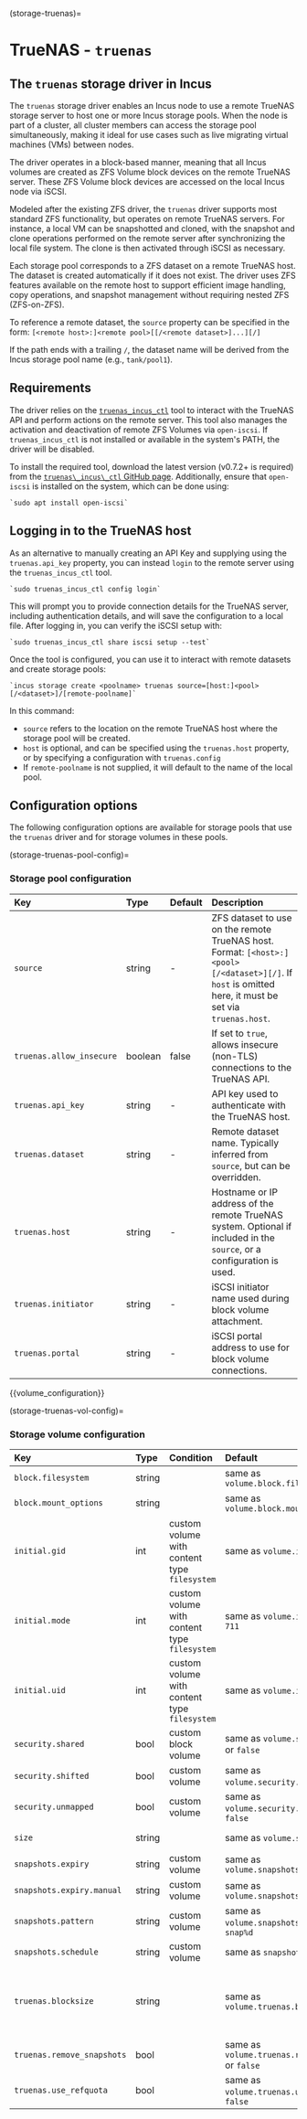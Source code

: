(storage-truenas)=
# TrueNAS - `truenas`
## The `truenas` storage driver in Incus

The `truenas` storage driver enables an Incus node to use a remote
TrueNAS storage server to host one or more Incus storage pools. When the
node is part of a cluster, all cluster members can access the storage
pool simultaneously, making it ideal for use cases such as live
migrating virtual machines (VMs) between nodes.

The driver operates in a block-based manner, meaning that all Incus
volumes are created as ZFS Volume block devices on the remote TrueNAS
server. These ZFS Volume block devices are accessed on the local Incus
node via iSCSI.

Modeled after the existing ZFS driver, the `truenas` driver supports
most standard ZFS functionality, but operates on remote TrueNAS servers.
For instance, a local VM can be snapshotted and cloned, with the
snapshot and clone operations performed on the remote server after
synchronizing the local file system. The clone is then activated through
iSCSI as necessary.

Each storage pool corresponds to a ZFS dataset on a remote TrueNAS host.
The dataset is created automatically if it does not exist. The driver
uses ZFS features available on the remote host to support efficient
image handling, copy operations, and snapshot management without
requiring nested ZFS (ZFS-on-ZFS).

To reference a remote dataset, the `source` property can be specified in the form:
`[<remote host>:]<remote pool>[[/<remote dataset>]...][/]`

If the path ends with a trailing `/`, the dataset name will be derived
from the Incus storage pool name (e.g., `tank/pool1`).

## Requirements

The driver relies on the
[`truenas_incus_ctl`](https://github.com/truenas/truenas_incus_ctl) tool
to interact with the TrueNAS API and perform actions on the remote
server. This tool also manages the activation and deactivation of remote
ZFS Volumes via `open-iscsi`. If `truenas_incus_ctl` is not installed or
available in the system's PATH, the driver will be disabled.

To install the required tool, download the latest version (v0.7.2+ is
required) from the [`truenas\_incus\_ctl` GitHub
page](https://github.com/truenas/truenas_incus_ctl). Additionally,
ensure that `open-iscsi` is installed on the system, which can be done
using:

    `sudo apt install open-iscsi`

## Logging in to the TrueNAS host

As an alternative to manually creating an API Key and supplying using the `truenas.api_key` property, you can instead `login` to the remote server using the `truenas_incus_ctl` tool.

    `sudo truenas_incus_ctl config login`

This will prompt you to provide connection details for the TrueNAS server, including authentication details, and will save the configuration to a local file. After logging in, you can verify the iSCSI setup with:

    `sudo truenas_incus_ctl share iscsi setup --test`

Once the tool is configured, you can use it to interact with remote datasets and create storage pools:

    `incus storage create <poolname> truenas source=[host:]<pool>[/<dataset>]/[remote-poolname]`

In this command:

* `source` refers to the location on the remote TrueNAS host where the storage pool will be created.
* `host` is optional, and can be specified using the `truenas.host` property, or by specifying a configuration with `truenas.config`
* If `remote-poolname` is not supplied, it will default to the name of the local pool.

## Configuration options

The following configuration options are available for storage pools that use the `truenas` driver and for storage volumes in these pools.

(storage-truenas-pool-config)=
### Storage pool configuration

Key                         | Type      | Default   | Description
:--                         | :---      | :------   | :----------
`source`                    | string    | -         | ZFS dataset to use on the remote TrueNAS host. Format: `[<host>:]<pool>[/<dataset>][/]`. If `host` is omitted here, it must be set via `truenas.host`.
`truenas.allow_insecure`    | boolean   | false     | If set to `true`, allows insecure (non-TLS) connections to the TrueNAS API.
`truenas.api_key`           | string    | -         | API key used to authenticate with the TrueNAS host.
`truenas.dataset`           | string    | -         | Remote dataset name. Typically inferred from `source`, but can be overridden.
`truenas.host`              | string    | -         | Hostname or IP address of the remote TrueNAS system. Optional if included in the `source`, or a configuration is used.
`truenas.initiator`         | string    | -         | iSCSI initiator name used during block volume attachment.
`truenas.portal`            | string    | -         | iSCSI portal address to use for block volume connections.

{{volume_configuration}}

(storage-truenas-vol-config)=
### Storage volume configuration

Key                         | Type      | Condition                                     | Default                                               | Description
:--                         | :---      | :--------                                     | :------                                               | :----------
`block.filesystem`          | string    |                                               | same as `volume.block.filesystem`                     | {{block_filesystem}}
`block.mount_options`       | string    |                                               | same as `volume.block.mount_options`                  | Mount options for block-backed file system volumes
`initial.gid`               | int       | custom volume with content type `filesystem`  | same as `volume.initial.uid` or `0`                   | GID of the volume owner in the instance
`initial.mode`              | int       | custom volume with content type `filesystem`  | same as `volume.initial.mode` or `711`                | Mode  of the volume in the instance
`initial.uid`               | int       | custom volume with content type `filesystem`  | same as `volume.initial.gid` or `0`                   | UID of the volume owner in the instance
`security.shared`           | bool      | custom block volume                           | same as `volume.security.shared` or `false`           | Enable sharing the volume across multiple instances
`security.shifted`          | bool      | custom volume                                 | same as `volume.security.shifted` or `false`          | {{enable_ID_shifting}}
`security.unmapped`         | bool      | custom volume                                 | same as `volume.security.unmapped` or `false`         | Disable ID mapping for the volume
`size`                      | string    |                                               | same as `volume.size`                                 | Size/quota of the storage volume
`snapshots.expiry`          | string    | custom volume                                 | same as `volume.snapshots.expiry`                     | {{snapshot_expiry_format}}
`snapshots.expiry.manual`   | string    | custom volume                                 | same as `volume.snapshots.expiry.manual`              | {{snapshot_expiry_format}}
`snapshots.pattern`         | string    | custom volume                                 | same as `volume.snapshots.pattern` or `snap%d`        | {{snapshot_pattern_format}}
`snapshots.schedule`        | string    | custom volume                                 | same as `snapshots.schedule`                          | {{snapshot_schedule_format}}
`truenas.blocksize`         | string    |                                               | same as `volume.truenas.blocksize`                    | Size of the ZFS block in range from 512 bytes to 16 MiB (must be power of 2) - for block volume, a maximum value of 128 KiB will be used even if a higher value is set
`truenas.remove_snapshots`  | bool      |                                               | same as `volume.truenas.remove_snapshots` or `false`  | Remove snapshots as needed
`truenas.use_refquota`      | bool      |                                               | same as `volume.truenas.use_refquota` or `false`      | Use `refquota` instead of `quota` for space
